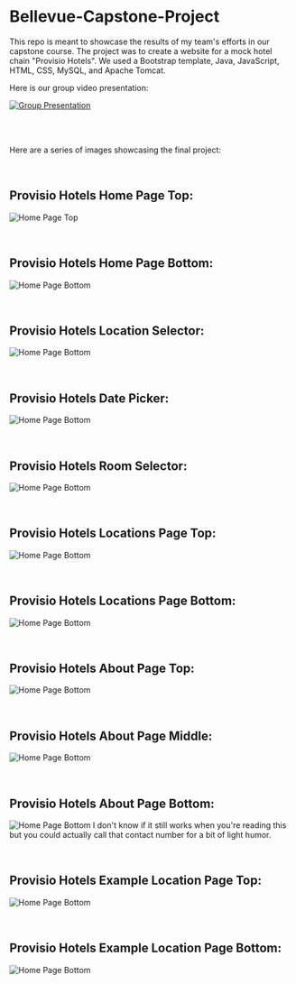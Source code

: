 # Bellevue-Capstone-Project
This repo is meant to showcase the results of my team's efforts in our capstone course. The project was to create a website for a mock hotel chain "Provisio Hotels". We used a Bootstrap template, Java, JavaScript, HTML, CSS, MySQL, and Apache Tomcat.
<br/>

Here is our group video presentation:

[![Group Presentation](https://img.youtube.com/vi/VCzX4YQ6TxU/default.jpg)](https://www.youtu.be/VCzX4YQ6TxU)

<br/><br/>


Here are a series of images showcasing the final project:


<br/>

## Provisio Hotels Home Page Top:
![Home Page Top](/showcaseImages/indexTop.jpg)

<br/>

## Provisio Hotels Home Page Bottom:
![Home Page Bottom](/showcaseImages/indexBottom.jpg)

<br/>

## Provisio Hotels Location Selector:
![Home Page Bottom](/showcaseImages/indexLocationPicker.jpg)

<br/>

## Provisio Hotels Date Picker:
![Home Page Bottom](/showcaseImages/indexDatePicker.jpg)

<br/>

## Provisio Hotels Room Selector:
![Home Page Bottom](/showcaseImages/indexRoomPicker.jpg)

<br/>

## Provisio Hotels Locations Page Top:
![Home Page Bottom](/showcaseImages/locationsTop.jpg)

<br/>

## Provisio Hotels Locations Page Bottom:
![Home Page Bottom](/showcaseImages/locationsBottom.jpg)

<br/>

## Provisio Hotels About Page Top:
![Home Page Bottom](/showcaseImages/aboutTop.jpg)

<br/>

## Provisio Hotels About Page Middle:
![Home Page Bottom](/showcaseImages/aboutMid.jpg)

<br/>

## Provisio Hotels About Page Bottom:
![Home Page Bottom](/showcaseImages/aboutBottom.jpg)
I don't know if it still works when you're reading this but you could actually call that contact number for a bit of light humor.

<br/>

## Provisio Hotels Example Location Page Top:
![Home Page Bottom](/showcaseImages/locationExampleTop.jpg)

<br/>

## Provisio Hotels Example Location Page Bottom:
![Home Page Bottom](/showcaseImages/locationExampleBottom.jpg)



